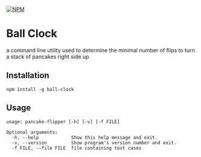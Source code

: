 
[![NPM](https://nodei.co/npm/ball-clock.png)](https://npmjs.org/package/pancake-flipper)

# Ball Clock

a command line utility used to determine the minimal number of flips to turn a stack of pancakes right side up

## Installation

```npm install -g ball-clock```

## Usage

```
usage: pancake-flipper [-h] [-v] [-f FILE]

Optional arguments:
  -h, --help            Show this help message and exit.
  -v, --version         Show program's version number and exit.
  -f FILE, --file FILE  file containing test cases
```
